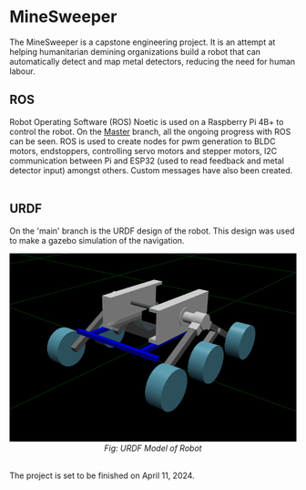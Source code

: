 # MineSweeper
The MineSweeper is a capstone engineering project. It is an attempt at helping humanitarian demining organizations build a robot that can automatically detect and map metal detectors, reducing the need for human labour.

## ROS 
Robot Operating Software (ROS) Noetic is used on a Raspberry Pi 4B+ to control the robot. On the [Master](https://github.com/moelhadary/Mine-Sweeper/tree/master) branch, all the ongoing progress with ROS can be seen. ROS is used to create nodes for pwm generation to BLDC motors, endstoppers, controlling servo motors and stepper motors, I2C communication between Pi and ESP32 (used to read feedback and metal detector input) amongst others. Custom messages have also been created. <br><br>

## URDF
On the 'main' branch is the URDF design of the robot. This design was used to make a gazebo simulation of the navigation.
<div align="center">
  <img src="/URDF.png" alt="URDF Model"><br>
  <em>Fig: URDF Model of Robot</em><br><br>
</div> 

The project is set to be finished on April 11, 2024. 
